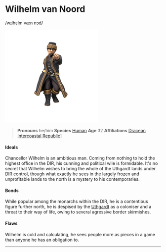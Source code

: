 # Wilhelm van Noord
/wɪlhɛlm væn nɔd/

![](wilhelm_van_noord.png)
> **Pronouns** he/him
> **Species** [Human](/species/human)
> **Age** 32
> **Affiliations** [Dracean Intercoastal Republic](/places/dracean_intercoastal_republic)]

#### Ideals
Chancellor Wilhelm is an ambitious man. Coming from nothing to hold the highest office in the DIR, his cunning and political wile is formidable. It's no secret that Wilhelm wishes to bring the whole of the Uthgardt lands under DIR control, though what exactly he sees in the largely frozen and unprofitable lands to the north is a mystery to his contemporaries.

#### Bonds
While popular among the monarchs within the DIR, he is a contentious figure further north, he is despised by the [Uthgardt](/species/human#uthgardt-humans) as a coloniser and a threat to their way of life, owing to several agressive border skirmishes. 

#### Flaws
Wilhelm is cold and calculating, he sees people more as pieces in a game than anyone he has an obligation to.

---




